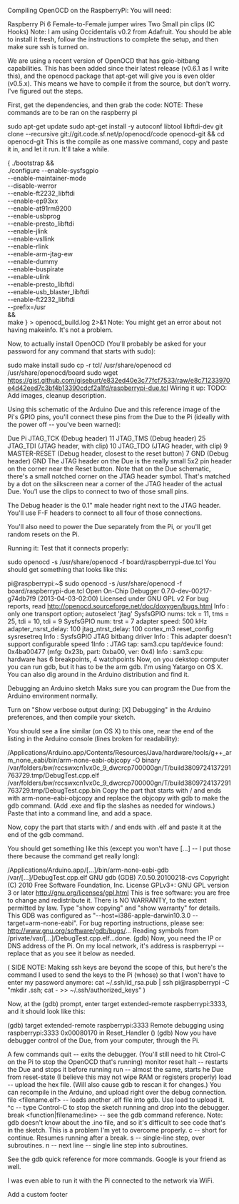 Compiling OpenOCD on the RaspberryPi:
You will need:

Raspberry Pi
6 Female-to-Female jumper wires
Two Small pin clips (IC Hooks)
Note: I am using Occidentalis v0.2 from Adafruit. You should be able to install it fresh, follow the instructions to complete the setup, and then make sure ssh is turned on.

We are using a recent version of OpenOCD that has gpio-bitbang capabilities. This has been added since their latest release (v0.6.1 as I write this), and the openocd package that apt-get will give you is even older (v0.5.x). This means we have to compile it from the source, but don't worry. I've figured out the steps.

First, get the dependencies, and then grab the code:
NOTE: These commands are to be ran on the raspberry pi

sudo apt-get update
sudo apt-get install -y autoconf libtool libftdi-dev
git clone --recursive git://git.code.sf.net/p/openocd/code openocd-git && cd openocd-git
This is the compile as one massive command, copy and paste it in, and let it run. It'll take a while.

{
./bootstrap &&\
./configure --enable-sysfsgpio\
     --enable-maintainer-mode \
     --disable-werror \
     --enable-ft2232_libftdi \
     --enable-ep93xx \
     --enable-at91rm9200 \
     --enable-usbprog \
     --enable-presto_libftdi \
     --enable-jlink \
     --enable-vsllink \
     --enable-rlink \
     --enable-arm-jtag-ew \
     --enable-dummy \
     --enable-buspirate \
     --enable-ulink \
     --enable-presto_libftdi \
     --enable-usb_blaster_libftdi \
     --enable-ft2232_libftdi\
     --prefix=/usr\
&&\
make
} > openocd_build.log 2>&1
Note: You might get an error about not having makeinfo. It's not a problem.

Now, to actually install OpenOCD (You'll probably be asked for your password for any command that starts with sudo):

sudo make install
sudo cp -r tcl/ /usr/share/openocd
cd /usr/share/openocd/board
sudo wget https://gist.github.com/giseburt/e832ed40e3c77fcf7533/raw/e8c71233970e4d42eed7c3bf4b13390cdcf2a1fd/raspberrypi-due.tcl
Wiring it up:
TODO: Add images, cleanup description.

Using this schematic of the Arduino Due and this reference image of the Pi's GPIO pins, you'll connect these pins from the Due to the Pi (ideally with the power off -- you've been warned):

Due	Pi
JTAG_TCK (Debug header)	11
JTAG_TMS (Debug header)	25
JTAG_TDI (JTAG header, with clip)	10
JTAG_TDO (JTAG header, with clip)	9
MASTER-RESET (Debug header, closest to the reset button)	7
GND (Debug header)	GND
The JTAG header on the Due is the really small 5x2 pin header on the corner near the Reset button. Note that on the Due schematic, there's a small notched corner on the JTAG header symbol. That's matched by a dot on the silkscreen near a corner of the JTAG header of the actual Due. You'l use the clips to connect to two of those small pins.

The Debug header is the 0.1" male header right next to the JTAG header. You'll use F-F headers to connect to all four of those connections.

You'll also need to power the Due separately from the Pi, or you'll get random resets on the Pi.

Running it:
Test that it connects properly:

sudo openocd -s /usr/share/openocd -f board/raspberrypi-due.tcl
You should get something that looks like this:

pi@raspberrypi:~$ sudo openocd -s /usr/share/openocd -f board/raspberrypi-due.tcl
Open On-Chip Debugger 0.7.0-dev-00217-g74db7f9 (2013-04-03-02:00)
Licensed under GNU GPL v2
For bug reports, read
	http://openocd.sourceforge.net/doc/doxygen/bugs.html
Info : only one transport option; autoselect 'jtag'
SysfsGPIO nums: tck = 11, tms = 25, tdi = 10, tdi = 9
SysfsGPIO num: trst = 7
adapter speed: 500 kHz
adapter_nsrst_delay: 100
jtag_ntrst_delay: 100
cortex_m3 reset_config sysresetreq
Info : SysfsGPIO JTAG bitbang driver
Info : This adapter doesn't support configurable speed
1Info : JTAG tap: sam3.cpu tap/device found: 0x4ba00477 (mfg: 0x23b, part: 0xba00, ver: 0x4)
Info : sam3.cpu: hardware has 6 breakpoints, 4 watchpoints
Now, on you dekstop computer you can run gdb, but it has to be the arm gdb. I'm using Yatargo on OS X. You can also dig around in the Arduino distribution and find it.

Debugging an Arduino sketch
Maks sure you can program the Due from the Arduino environment normally.

Turn on "Show verbose output during: [X] Debugging" in the Arduino preferences, and then compile your sketch.

You should see a line similar (on OS X) to this one, near the end of the listing in the Arduino console (lines broken for readability):

/Applications/Arduino.app/Contents/Resources/Java/hardware/tools/g++_arm_none_eabi/bin/arm-none-eabi-objcopy -O binary
/var/folders/bw/rccswxcn1vx0c_9_dwcrcp700000gn/T/build3809724137291763729.tmp/DebugTest.cpp.elf
/var/folders/bw/rccswxcn1vx0c_9_dwcrcp700000gn/T/build3809724137291763729.tmp/DebugTest.cpp.bin
Copy the part that starts with / and ends with arm-none-eabi-objcopy and replace the objcopy with gdb to make the gdb command. (Add .exe and flip the slashes as needed for windows.) Paste that into a command line, and add a space.

Now, copy the part that starts with / and ends with .elf and paste it at the end of the gdb command.

You should get something like this (except you won't have [...] -- I put those there because the command get really long):

/Applications/Arduino.app/[...]/bin/arm-none-eabi-gdb /var/[...]/DebugTest.cpp.elf
GNU gdb (GDB) 7.0.50.20100218-cvs
Copyright (C) 2010 Free Software Foundation, Inc.
License GPLv3+: GNU GPL version 3 or later <http://gnu.org/licenses/gpl.html>
This is free software: you are free to change and redistribute it.
There is NO WARRANTY, to the extent permitted by law.  Type "show copying"
and "show warranty" for details.
This GDB was configured as "--host=i386-apple-darwin10.3.0 --target=arm-none-eabi".
For bug reporting instructions, please see:
<http://www.gnu.org/software/gdb/bugs/>...
Reading symbols from /private/var/[...]/DebugTest.cpp.elf...done.
(gdb) 
Now, you need the IP or DNS address of the Pi. On my local network, it's address is raspberrypi -- replace that as you see it below as needed.

( SIDE NOTE: Making ssh keys are beyond the scope of this, but here's the command I used to send the keys to the Pi (whose) so that I won't have to enter my password anymore: cat ~/.ssh/id_rsa.pub | ssh pi@raspberrypi -C "mkdir .ssh; cat - >> ~/.ssh/authorized_keys" )

Now, at the (gdb) prompt, enter target extended-remote raspberrypi:3333, and it should look like this:

(gdb) target extended-remote raspberrypi:3333
Remote debugging using raspberrypi:3333
0x00080170 in Reset_Handler ()
(gdb) 
Now you have debugger control of the Due, from your computer, through the Pi.

A few commands
quit -- exits the debugger. (You'll still need to hit Ctrol-C on the Pi to stop the OpenOCD that's running) monitor reset halt -- restarts the Due and stops it before running run -- almost the same, starts he Due from reset-state (I believe this may not wipe RAM or registers properly) load -- upload the hex file. (Will also cause gdb to rescan it for changes.) You can recompile in the Arduino, and upload right over the debug connection. file <filename.elf> -- loads another .elf file into gdb. Use load to upload it. ^c -- type Control-C to stop the sketch running and drop into the debugger. break <function|filename:line> -- see the gdb command reference. Note: gdb doesn't know about the .ino file, and so it's difficult to see code that's in the sketch. This is a problem I'm yet to overcome properly. c -- short for continue. Resumes running after a break. s -- single-line step, over subroutines. n -- next line -- single line step into subroutines.

See the gdb quick reference for more commands. Google is your friend as well.

I was even able to run it with the Pi connected to the network via WiFi.

 Add a custom footer

